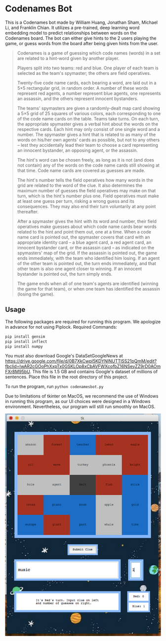 # Codenames Bot

This is a Codenames bot made by William Huang, Jonathan Sham, Michael Li, and Franklin Chian. It utilizes a pre-trained, deep learning word embedding model to predict relationships between words on the Codenames board. The bot can either give hints to the 2 users playing the game, or guess words from the board after being given hints from the user.

>Codenames is a game of guessing which code names (words) in a set are related to a hint-word given by another player.
>
>Players split into two teams: red and blue. One player of each team is selected as the team's spymaster; the others are field operatives.
>
>Twenty-five code name cards, each bearing a word, are laid out in a 5×5 rectangular grid, in random order. A number of these words represent red agents, a number represent blue agents, one represents an assassin, and the others represent innocent bystanders.
>
>The teams' spymasters are given a randomly-dealt map card showing a 5×5 grid of 25 squares of various colors, each corresponding to one of the code name cards on the table. Teams take turns. On each turn, the appropriate spymaster gives a verbal hint about the words on the respective cards. Each hint may only consist of one single word and a number. The spymaster gives a hint that is related to as many of the words on his/her own agents' cards as possible, but not to any others – lest they accidentally lead their team to choose a card representing an innocent bystander, an opposing agent, or the assassin.
>
>The hint's word can be chosen freely, as long as it is not (and does not contain) any of the words on the code name cards still showing at that time. Code name cards are covered as guesses are made.
>
>The hint's number tells the field operatives how many words in the grid are related to the word of the clue. It also determines the maximum number of guesses the field operatives may make on that turn, which is the hint's number plus one. Field operatives must make at least one guess per turn, risking a wrong guess and its consequences. They may also end their turn voluntarily at any point thereafter.
>
>After a spymaster gives the hint with its word and number, their field operatives make guesses about which code name cards bear words related to the hint and point them out, one at a time. When a code name card is pointed out, the spymaster covers that card with an appropriate identity card – a blue agent card, a red agent card, an innocent bystander card, or the assassin card – as indicated on the spymasters' map of the grid. If the assassin is pointed out, the game ends immediately, with the team who identified him losing. If an agent of the other team is pointed out, the turn ends immediately, and that other team is also one agent closer to winning. If an innocent bystander is pointed out, the turn simply ends.
>
>The game ends when all of one team's agents are identified (winning the game for that team), or when one team has identified the assassin (losing the game).

## Usage

The following packages are required for running this program. We apologize in advance for not using Piplock.
Required Commands:<br/>
```
pip install gensim
pip install inflect
pip install numpy
```


You must also download Google's DataSetGoogleNews at https://drive.google.com/file/d/0B7XkCwpI5KDYNlNUTTlSS21pQmM/edit?fbclid=IwAR2cGOoPhXxpTx0GSKLOp8xCbAVFWXcofbZ16NSeyZZ9rD0AOmFXr8M95bU. This file is 1.5 GB and contains Google's dataset of millions of sentences. Place this file in the root directory of this project.

To run the program, run `python codenamesbot.py`

Due to limitations of tkinter on MacOS, we recommend the use of Windows in running this program, as our UI choices were designed in a Windows environment. Nevertheless, our program will still run smoothly on MacOS.

![](spymaster.png)

